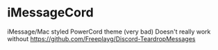 # iMessageCord
iMessage/Mac styled PowerCord theme (very bad)
Doesn't really work without https://github.com/Freeplayg/Discord-TeardropMessages
